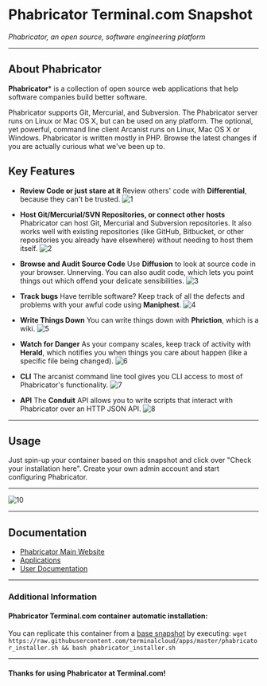 # **Phabricator** Terminal.com Snapshot
*Phabricator, an open source, software engineering platform*

---

## About Phabricator
**Phabricator*** is a collection of open source web applications that help software companies build better software.

Phabricator supports Git, Mercurial, and Subversion. The Phabricator server runs on Linux or Mac OS X, but can be used on any platform. The optional, yet powerful, command line client Arcanist runs on Linux, Mac OS X or Windows. Phabricator is written mostly in PHP. Browse the latest changes if you are actually curious what we've been up to.


## Key Features

- **Review Code or just stare at it** 
Review others' code with **Differential**, because they can't be trusted.
![1](http://phabricator.org/images/phabricator//differential.png)


- **Host Git/Mercurial/SVN Repositories, or connect other hosts**
Phabricator can host Git, Mercurial and Subversion repositories. It also works well with existing repositories (like GitHub, Bitbucket, or other repositories you already have elsewhere) without needing to host them itself.
![2](http://phabricator.org/images/repos.png)


- **Browse and Audit Source Code**
Use **Diffusion** to look at source code in your browser. Unnerving. You can also audit code, which lets you point things out which offend your delicate sensibilities.
![3](http://phabricator.org/images/phabricator//diffusion.png)



- **Track bugs**
Have terrible software? Keep track of all the defects and problems with your awful code using **Maniphest**.
![4](http://phabricator.org/images/phabricator//maniphest_mobile.png)



- **Write Things Down**
You can write things down with **Phriction**, which is a wiki.
![5](http://phabricator.org/images/phabricator//phriction.png)


- **Watch for Danger**
As your company scales, keep track of activity with **Herald**, which notifies you when things you care about happen (like a specific file being changed).
![6](http://phabricator.org/images/phabricator//herald.png)



- **CLI**
The arcanist command line tool gives you CLI access to most of Phabricator's functionality.
![7](http://phabricator.org/images/phabricator//arcanist.png)



- **API**
The **Conduit** API allows you to write scripts that interact with Phabricator over an HTTP JSON API.
![8](http://phabricator.org/images/phabricator//conduit.png)


---

## Usage

Just spin-up your container based on this snapshot and click over "Check your installation here".
Create your own admin account and start configuring Phabricator.


---

![10](http://phabricator.org/images/phabricator//hero.png)  

---

## Documentation
- [Phabricator Main Website](http://phabricator.org/)
- [Applications](http://phabricator.org/applications/)
- [User Documentation](http://www.phabricator.com/docs/phabricator/)

---

### Additional Information

#### Phabricator Terminal.com container automatic installation:
You can replicate this container from a [base snapshot](https://www.terminal.com/tiny/FzpHiTXG1K) by executing:
`wget https://raw.githubusercontent.com/terminalcloud/apps/master/phabricator_installer.sh && bash phabricator_installer.sh`


---

#### Thanks for using Phabricator at Terminal.com!